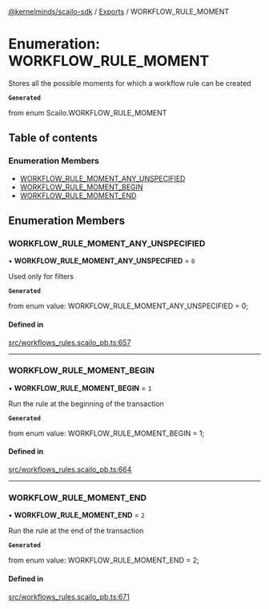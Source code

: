 [@kernelminds/scailo-sdk](../README.md) / [Exports](../modules.md) / WORKFLOW\_RULE\_MOMENT

# Enumeration: WORKFLOW\_RULE\_MOMENT

Stores all the possible moments for which a workflow rule can be created

**`Generated`**

from enum Scailo.WORKFLOW_RULE_MOMENT

## Table of contents

### Enumeration Members

- [WORKFLOW\_RULE\_MOMENT\_ANY\_UNSPECIFIED](WORKFLOW_RULE_MOMENT.md#workflow_rule_moment_any_unspecified)
- [WORKFLOW\_RULE\_MOMENT\_BEGIN](WORKFLOW_RULE_MOMENT.md#workflow_rule_moment_begin)
- [WORKFLOW\_RULE\_MOMENT\_END](WORKFLOW_RULE_MOMENT.md#workflow_rule_moment_end)

## Enumeration Members

### WORKFLOW\_RULE\_MOMENT\_ANY\_UNSPECIFIED

• **WORKFLOW\_RULE\_MOMENT\_ANY\_UNSPECIFIED** = ``0``

Used only for filters

**`Generated`**

from enum value: WORKFLOW_RULE_MOMENT_ANY_UNSPECIFIED = 0;

#### Defined in

[src/workflows_rules.scailo_pb.ts:657](https://github.com/scailo/ts-sdk/blob/c10a36b57201dfa5903d4b53efa1e62aa6208936/src/workflows_rules.scailo_pb.ts#L657)

___

### WORKFLOW\_RULE\_MOMENT\_BEGIN

• **WORKFLOW\_RULE\_MOMENT\_BEGIN** = ``1``

Run the rule at the beginning of the transaction

**`Generated`**

from enum value: WORKFLOW_RULE_MOMENT_BEGIN = 1;

#### Defined in

[src/workflows_rules.scailo_pb.ts:664](https://github.com/scailo/ts-sdk/blob/c10a36b57201dfa5903d4b53efa1e62aa6208936/src/workflows_rules.scailo_pb.ts#L664)

___

### WORKFLOW\_RULE\_MOMENT\_END

• **WORKFLOW\_RULE\_MOMENT\_END** = ``2``

Run the rule at the end of the transaction

**`Generated`**

from enum value: WORKFLOW_RULE_MOMENT_END = 2;

#### Defined in

[src/workflows_rules.scailo_pb.ts:671](https://github.com/scailo/ts-sdk/blob/c10a36b57201dfa5903d4b53efa1e62aa6208936/src/workflows_rules.scailo_pb.ts#L671)
